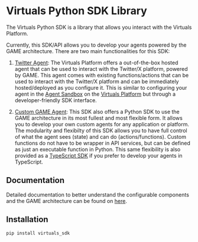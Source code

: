 # Virtuals Python SDK Library
The Virtuals Python SDK is a library that allows you interact with the Virtuals Platform.

Currently, this SDK/API allows you to develop your agents powered by the GAME architecture. There are two main functionalities for this SDK:

1. [Twitter Agent](./src/virtuals_sdk/twitter_agent/README.md): The Virtuals Platform offers a out-of-the-box hosted agent that can be used to interact with the Twitter/X platform, powered by GAME. This agent comes with existing functions/actions that can be used to interact with the Twitter/X platform and can be immediately hosted/deployed as you configure it. This is similar to configuring your agent in the [Agent Sandbox](https://game-lite.virtuals.io/) on the [Virtuals Platform](https://app.virtuals.io/) but through a developer-friendly SDK interface.


2. [Custom GAME Agent](./src/virtuals_sdk/game/README.md): This SDK also offers a Python SDK to use the GAME architecture in its most fullest and most flexible form. It allows you to develop your own custom agents for any application or platform. The modularity and flexibilty of this SDK allows you to have full control of what the agent sees (state) and can do (actions/functions). Custom functions do not have to be wrapper in API services, but can be defined as just an executable function in Python.
This same flexibility is also provided as a [TypeScript SDK](https://www.npmjs.com/package/@virtuals-protocol/game) if you prefer to develop your agents in TypeScript.

## Documentation
Detailed documentation to better understand the configurable components and the GAME architecture can be found on [here](https://whitepaper.virtuals.io/developer-documents/game-framework).

## Installation
```bash
pip install virtuals_sdk
```

